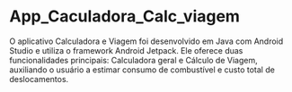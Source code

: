 # App_Caculadora_Calc_viagem
O aplicativo Calculadora e Viagem foi desenvolvido em Java com Android Studio e utiliza o framework Android Jetpack. Ele oferece duas funcionalidades principais: Calculadora geral e Cálculo de Viagem, auxiliando o usuário a estimar consumo de combustível e custo total de deslocamentos.
